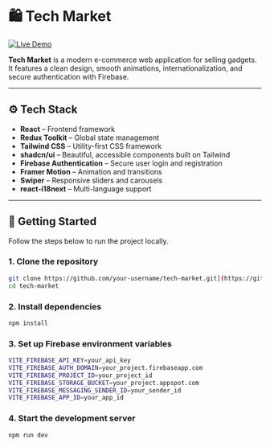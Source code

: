 # 🛍️ Tech Market

[![Live Demo](https://img.shields.io/badge/Live%20Demo-Click%20Here-blue)](https://tech-market-gamma.vercel.app/)

**Tech Market** is a modern e-commerce web application for selling gadgets. It features a clean design, smooth animations, internationalization, and secure authentication with Firebase.

---

## ⚙️ Tech Stack

- **React** – Frontend framework
- **Redux Toolkit** – Global state management
- **Tailwind CSS** – Utility-first CSS framework
- **shadcn/ui** – Beautiful, accessible components built on Tailwind
- **Firebase Authentication** – Secure user login and registration
- **Framer Motion** – Animation and transitions
- **Swiper** – Responsive sliders and carousels
- **react-i18next** – Multi-language support

---

## 🚀 Getting Started

Follow the steps below to run the project locally.

### 1. Clone the repository

```bash
git clone https://github.com/your-username/tech-market.git](https://github.com/fs-jan25-team1/Tech-market.git
cd tech-market
```

### 2. Install dependencies

```bash
npm install
```

### 3. Set up Firebase environment variables

```bash
VITE_FIREBASE_API_KEY=your_api_key
VITE_FIREBASE_AUTH_DOMAIN=your_project.firebaseapp.com
VITE_FIREBASE_PROJECT_ID=your_project_id
VITE_FIREBASE_STORAGE_BUCKET=your_project.appspot.com
VITE_FIREBASE_MESSAGING_SENDER_ID=your_sender_id
VITE_FIREBASE_APP_ID=your_app_id
```

### 4. Start the development server

```bash
npm run dev
```
